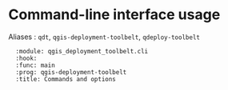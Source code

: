 # Command-line interface usage

Aliases : `qdt`, `qgis-deployment-toolbelt`, `qdeploy-toolbelt`

```{sphinx_argparse_cli}
  :module: qgis_deployment_toolbelt.cli
  :hook:
  :func: main
  :prog: qgis-deployment-toolbelt
  :title: Commands and options
```
